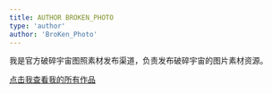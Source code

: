```yaml
---
title: AUTHOR BROKEN_PHOTO
type: 'author'
author: 'BroKen_Photo'
---
```

我是官方破碎宇宙图照素材发布渠道，负责发布破碎宇宙的图片素材资源。

[点击我查看我的所有作品](/tags/Photos)